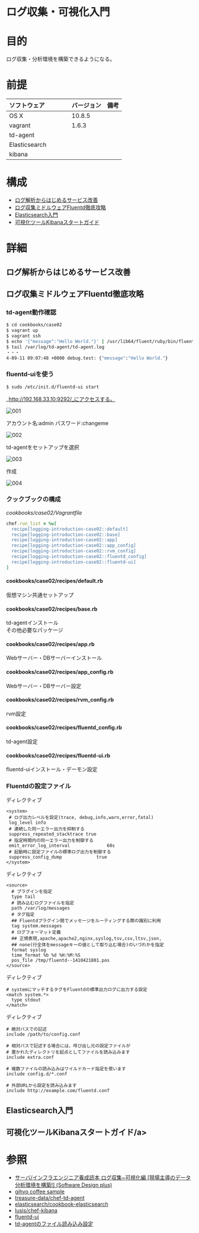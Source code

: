 ログ収集・可視化入門
===
# 目的
ログ収集・分析環境を構築できるようになる。

# 前提
| ソフトウェア     | バージョン    | 備考         |
|:---------------|:-------------|:------------|
| OS X           |10.8.5        |             |
| vagrant   　　　|1.6.3         |             |
| td-agent  　　　|         |             |
| Elasticsearch  　　　|         |             |
| kibana    　　　|         |             |

# 構成
+ [ログ解析からはじめるサービス改善](#1)
+ [ログ収集ミドルウェアFluentd徹底攻略](#2)
+ [Elasticsearch入門](#3)
+ [可視化ツールKibanaスタートガイド](#4)

# 詳細
## <a name="1">ログ解析からはじめるサービス改善</a>
## <a name="2">ログ収集ミドルウェアFluentd徹底攻略</a>
### td-agent動作確認

```bash
$ cd cookbooks/case02
$ vagrant up
$ vagrant ssh
$ echo '{"message":"Hello World."}' | /usr/lib64/fluent/ruby/bin/fluent-cat debug.test
$ tail /var/log/td-agent/td-agent.log
・・・
4-09-11 09:07:48 +0000 debug.test: {"message":"Hello World."}
```
### fluentd-uiを使う

```bash
$ sudo /etc/init.d/fluentd-ui start
```
_http://192.168.33.10:9292/_にアクセスする。

![001](https://farm6.staticflickr.com/5572/15189089586_fca44d5033.jpg)

アカウント名:admin パスワード:changeme

![002](https://farm6.staticflickr.com/5564/15025542317_80f1b430b8.jpg)

td-agentをセットアップを選択

![003](https://farm4.staticflickr.com/3886/15025326789_a3c2190afa.jpg)

作成

![004](https://farm4.staticflickr.com/3905/15025326899_562b7ae735.jpg)


### クックブックの構成

_cookbooks/case02/Vagrantfile_

```ruby
chef.run_list = %w[
  recipe[logging-introduction-case02::default]
  recipe[logging-introduction-case02::base]
  recipe[logging-introduction-case02::app]
  recipe[logging-introduction-case02::app_config]
  recipe[logging-introduction-case02::rvm_config]
  recipe[logging-introduction-case02::fluentd_config]
  recipe[logging-introduction-case02::fluentd-ui]
]
```

#### cookbooks/case02/recipes/default.rb
仮想マシン共通セットアップ

#### cookbooks/case02/recipes/base.rb
td-agentインストール  
その他必要なパッケージ

#### cookbooks/case02/recipes/app.rb
Webサーバー・DBサーバーインストール

#### cookbooks/case02/recipes/app_config.rb
Webサーバー・DBサーバー設定

#### cookbooks/case02/recipes/rvm_config.rb
rvm設定

#### cookbooks/case02/recipes/fluentd_config.rb
td-agent設定

#### cookbooks/case02/recipes/fluentd-ui.rb
fluentd-uiインストール・デーモン設定

### Fluentdの設定ファイル
<system>ディレクティブ

```
<system>
 # ログ出力レベルを設定(trace, debug,info,warn,error,fatal)
 log_level info
 # 連続した同一エラー出力を抑制する
 suppress_repeated_stacktrace true
 # 指定時間内の同一エラー出力を制御する
 emit_error_log_interval              60s
 # 起動時に設定ファイルの標準ログ出力を制御する
 suppress_config_dump             true
</system>
```

<source>ディレクティブ

```
<source>
  # プラグインを指定
  type tail
  # 読み込むログファイルを指定
  path /var/log/messages
  # タグ指定
  ## Fluentdプラグイン間でメッセージをルーティングする際の識別に利用
  tag system.messages
  # ログフォーマット定義
  ## 正規表現,apache,apache2,nginx,syslog,tsv,csv,ltsv,json,
  ## none(行全体をmessageキーの値として取り込む場合)のいづれかを指定
  format syslog
  time_format %b %d %H:%M:%S
  pos_file /tmp/fluentd--1410421801.pos
</source>
```

<match>ディレクティブ

```
# systemにマッチするタグをFluentdの標準出力ログに出力する設定
<match system.*>
  type stdout
</match>
```

<include>ディレクティブ

```
# 絶対パスでの記述
include /path/to/config.conf

# 相対パスで記述する場合には、呼び出し元の設定ファイルが
# 置かれたディレクトリを起点としてファイルを読み込みます
include extra.conf

# 複数ファイルの読み込みはワイルドカード指定を使います
include config.d/*.conf

# 外部URLから設定を読み込みます
include http://example.com/fluentd.conf
```

## <a name="3">Elasticsearch入門</a>
## <a name="4">可視化ツールKibanaスタートガイド/a>

# 参照
+ [サーバ/インフラエンジニア養成読本 ログ収集~可視化編 [現場主導のデータ分析環境を構築!] (Software Design plus)](http://www.amazon.co.jp/%E3%82%A4%E3%83%B3%E3%83%95%E3%83%A9%E3%82%A8%E3%83%B3%E3%82%B8%E3%83%8B%E3%82%A2%E9%A4%8A%E6%88%90%E8%AA%AD%E6%9C%AC-%E3%83%AD%E3%82%B0%E5%8F%8E%E9%9B%86~%E5%8F%AF%E8%A6%96%E5%8C%96%E7%B7%A8-%E7%8F%BE%E5%A0%B4%E4%B8%BB%E5%B0%8E%E3%81%AE%E3%83%87%E3%83%BC%E3%82%BF%E5%88%86%E6%9E%90%E7%92%B0%E5%A2%83%E3%82%92%E6%A7%8B%E7%AF%89-Software-Design/dp/4774169838/ref=pd_sim_b_3?ie=UTF8&refRID=17896T8SCN28CX9EAY64)
+ [gihyo coffee sample](https://github.com/suzuken/gihyo-coffee-sample)
+ [treasure-data/chef-td-agent](https://github.com/treasure-data/chef-td-agent)
+ [elasticsearch/cookbook-elasticsearch](https://github.com/elasticsearch/cookbook-elasticsearch.git)
+ [lusis/chef-kibana](https://github.com/lusis/chef-kibana)
+ [fluentd-ui](https://github.com/fluent/fluentd-ui)
+ [td-agentのファイル読み込み設定](http://qiita.com/saicologic/items/8879a277a5c8ead1269f)
